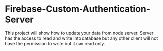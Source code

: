 # Firebase-Custom-Authentication-Server
This project will show how to update your data from node server. Server has the access to read and write into database but any other client will not have the permission to write but it can read only. 
